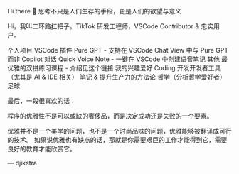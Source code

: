 Hi there 👋
思考不只是人们生存的手段，更是人们的欲望与意义

Hi，我叫二环路扛把子。TikTok 研发工程师，VSCode Contributor & 忠实用户。

个人项目
VSCode 插件
Pure GPT - 支持在 VSCode Chat View 中与 Pure GPT 而非 Copilot 对话
Quick Voice Note - 一键在 VSCode 中创建语音笔记
其他
最优雅的双拼练习课程 - 介绍见这个链接
我的兴趣爱好
Coding
开发开发者工具（尤其是 AI & IDE 相关）
笔记 & 提升生产力的方法论
哲学（分析哲学爱好者）
足球



最后，一段很喜欢的话：

程序的优雅性不是可以或缺的奢侈品，而是决定成功还是失败的一个要素。

优雅并不是一个美学的问题，也不是一个时尚品味的问题，优雅能够被翻译成可行的技术。 如果说优雅也有缺点的话，那就是你需要艰巨的工作才能得到它，需要良好的教育才能欣赏它。

— djikstra
